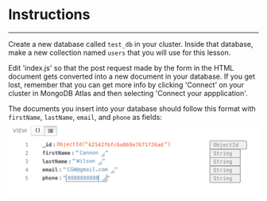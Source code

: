 # Instructions  

---

Create a new database 
called `test_db` in your cluster. Inside that database,
make a new collection named `users` that you will
use for this lesson.

Edit 'index.js' so that the post request made by
the form in the HTML document gets converted into
a new document in your database. If you get lost,
remember that you can get more info by
clicking 'Connect' on your cluster in
MongoDB Atlas and then
selecting 'Connect your appplication'.

The documents you insert into your database should
follow this format with `firstName`, `lastName`, 
`email`, and `phone` as fields:
![Screen shot](./assets/ScreenShot.png)